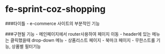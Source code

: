 # fe-sprint-coz-shopping
###타이틀 
    - e-commerce 사이트의 부분적인 기능

###구현될 기능 
    - 메인페이지에서 router사용하여 페이지 이동
    - header에 있는 메뉴는 클릭했을때 drop-down 메뉴
    - 상품리스트 페이지 
    - 북마크 페이지 - 무한스트롤 기능, 상품별 필터기능 
